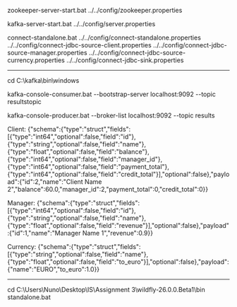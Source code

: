 zookeeper-server-start.bat ../../config/zookeeper.properties

kafka-server-start.bat ../../config/server.properties

connect-standalone.bat ../../config/connect-standalone.properties ../../config/connect-jdbc-source-client.properties ../../config/connect-jdbc-source-manager.properties ../../config/connect-jdbc-source-currency.properties ../../config/connect-jdbc-sink.properties

--------------------------------------------------------------

cd C:\kafka\bin\windows

kafka-console-consumer.bat --bootstrap-server localhost:9092 --topic resultstopic

kafka-console-producer.bat --broker-list localhost:9092 --topic results

Client:
{"schema":{"type":"struct","fields":[{"type":"int64","optional":false,"field":"id"},{"type":"string","optional":false,"field":"name"},{"type":"float","optional":false,"field":"balance"},{"type":"int64","optional":false,"field":"manager_id"},{"type":"int64","optional":false,"field":"payment_total"},{"type":"int64","optional":false,"field":"credit_total"}],"optional":false},"payload":{"id":2,"name":"Client Name 2","balance":60.0,"manager_id":2,"payment_total":0,"credit_total":0}}

Manager:
{"schema":{"type":"struct","fields":[{"type":"int64","optional":false,"field":"id"},{"type":"string","optional":false,"field":"name"},{"type":"float","optional":false,"field":"revenue"}],"optional":false},"payload":{"id":1,"name":"Manager Name 1","revenue":0.9}}

Currency:
{"schema":{"type":"struct","fields":[{"type":"string","optional":false,"field":"name"},{"type":"float","optional":false,"field":"to_euro"}],"optional":false},"payload":{"name":"EURO","to_euro":1.0}}

--------------------------------------------------------------

cd C:\Users\Nuno\Desktop\IS\Assignment 3\wildfly-26.0.0.Beta1\bin
standalone.bat